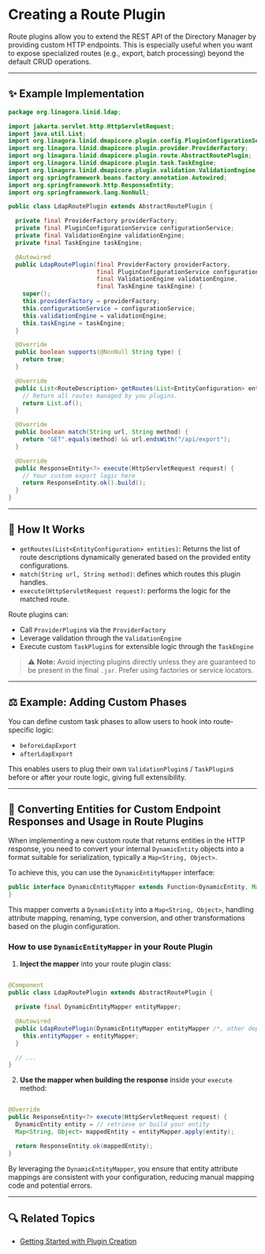 # Creating a Route Plugin

Route plugins allow you to extend the REST API of the Directory Manager by providing custom HTTP endpoints. This is
especially useful when you want to expose specialized routes (e.g., export, batch processing) beyond the default CRUD
operations.

---

## ✨ Example Implementation

```java
package org.linagora.linid.ldap;

import jakarta.servlet.http.HttpServletRequest;
import java.util.List;
import org.linagora.linid.dmapicore.plugin.config.PluginConfigurationService;
import org.linagora.linid.dmapicore.plugin.provider.ProviderFactory;
import org.linagora.linid.dmapicore.plugin.route.AbstractRoutePlugin;
import org.linagora.linid.dmapicore.plugin.task.TaskEngine;
import org.linagora.linid.dmapicore.plugin.validation.ValidationEngine;
import org.springframework.beans.factory.annotation.Autowired;
import org.springframework.http.ResponseEntity;
import org.springframework.lang.NonNull;

public class LdapRoutePlugin extends AbstractRoutePlugin {

  private final ProviderFactory providerFactory;
  private final PluginConfigurationService configurationService;
  private final ValidationEngine validationEngine;
  private final TaskEngine taskEngine;

  @Autowired
  public LdapRoutePlugin(final ProviderFactory providerFactory,
                         final PluginConfigurationService configurationService,
                         final ValidationEngine validationEngine,
                         final TaskEngine taskEngine) {
    super();
    this.providerFactory = providerFactory;
    this.configurationService = configurationService;
    this.validationEngine = validationEngine;
    this.taskEngine = taskEngine;
  }

  @Override
  public boolean supports(@NonNull String type) {
    return true;
  }

  @Override
  public List<RouteDescription> getRoutes(List<EntityConfiguration> entities) {
    // Return all routes managed by you plugins.
    return List.of();
  }

  @Override
  public boolean match(String url, String method) {
    return "GET".equals(method) && url.endsWith("/api/export");
  }

  @Override
  public ResponseEntity<?> execute(HttpServletRequest request) {
    // Your custom export logic here
    return ResponseEntity.ok().build();
  }
}
```

---

## 🔧 How It Works

* `getRoutes(List<EntityConfiguration> entities)`: Returns the list of route descriptions dynamically generated based on
  the provided entity configurations.
* `match(String url, String method)`: defines which routes this plugin handles.
* `execute(HttpServletRequest request)`: performs the logic for the matched route.

Route plugins can:

* Call `ProviderPlugin`s via the `ProviderFactory`
* Leverage validation through the `ValidationEngine`
* Execute custom `TaskPlugin`s for extensible logic through the `TaskEngine`

> ⚠️ **Note:** Avoid injecting plugins directly unless they are guaranteed to be present in the final `.jar`. Prefer
> using factories or service locators.

---

## ⚖️ Example: Adding Custom Phases

You can define custom task phases to allow users to hook into route-specific logic:

- `beforeLdapExport`
- `afterLdapExport`

This enables users to plug their own `ValidationPlugin`s / `TaskPlugin`s before or after your route logic, giving full
extensibility.

---

## 🔄 Converting Entities for Custom Endpoint Responses and Usage in Route Plugins

When implementing a new custom route that returns entities in the HTTP response, you need to convert your internal
`DynamicEntity` objects into a format suitable for serialization, typically a `Map<String, Object>`.

To achieve this, you can use the `DynamicEntityMapper` interface:

```java
public interface DynamicEntityMapper extends Function<DynamicEntity, Map<String, Object>> {
}
```

This mapper converts a `DynamicEntity` into a `Map<String, Object>`, handling attribute mapping, renaming, type
conversion, and other transformations based on the plugin configuration.

### How to use `DynamicEntityMapper` in your Route Plugin

1. **Inject the mapper** into your route plugin class:

```java

@Component
public class LdapRoutePlugin extends AbstractRoutePlugin {

  private final DynamicEntityMapper entityMapper;

  @Autowired
  public LdapRoutePlugin(DynamicEntityMapper entityMapper /*, other dependencies */) {
    this.entityMapper = entityMapper;
  }

  // ...
}
```

2. **Use the mapper when building the response** inside your `execute` method:

```java

@Override
public ResponseEntity<?> execute(HttpServletRequest request) {
  DynamicEntity entity = // retrieve or build your entity
  Map<String, Object> mappedEntity = entityMapper.apply(entity);

  return ResponseEntity.ok(mappedEntity);
}
```

By leveraging the `DynamicEntityMapper`, you ensure that entity attribute mappings are consistent with your
configuration, reducing manual mapping code and potential errors.

---

## 🔍 Related Topics

* [Getting Started with Plugin Creation](./how-to-create-a-plugin.md)
